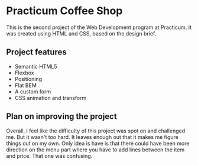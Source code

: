 # Practicum Coffee Shop

This is the second project of the Web Development program at Practicum. It was created using HTML and CSS, based on the design brief.

## Project features

- Semantic HTML5
- Flexbox
- Positioning
- Flat BEM
- A custom form
- CSS animation and transform

## Plan on improving the project

Overall, I feel like the difficulty of this project was spot on and challenged me. But it wasn't too hard. It leaves enough out that it makes me figure things out on my own. Only idea is have is that there could have been more direction on the menu part where you have to add lines between the item and price. That one was confusing.
